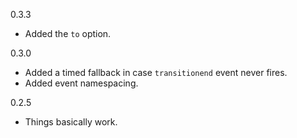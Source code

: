 0.3.3
- Added the `to` option.

0.3.0
- Added a timed fallback in case `transitionend` event never fires.
- Added event namespacing.

0.2.5
- Things basically work.